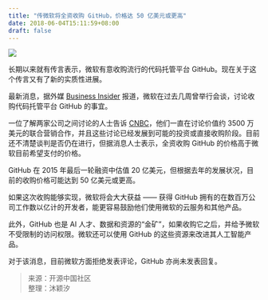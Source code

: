 ```yaml
---
title: "传微软将全资收购 GitHub，价格达 50 亿美元或更高"
date: 2018-06-04T15:11:59+08:00
draft: false
---
```


![](https://static.oschina.net/uploads/space/2018/0602/062729_SIqD_2720166.jpg)

长期以来就有传言表示，微软有意收购流行的代码托管平台 GitHub。现在关于这个传言又有了新的实质性进展。
<!--more-->

最新消息，据外媒 [Business Insider](http://www.businessinsider.com/2-billion-startup-github-could-be-for-sale-microsoft-2018-5) 报道，微软在过去几周曾举行会谈，讨论收购代码托管平台 GitHub 的事宜。

一位了解两家公司之间讨论的人士告诉 [CNBC](https://www.cnbc.com/2018/06/01/microsoft--github-acquisition-talks-resume.html)，他们一直在讨论价值约 3500 万美元的联合营销合作，并且这些讨论已经发展到可能的投资或直接收购阶段。目前还不清楚谈判是否仍在进行，但据消息人士表示，全资收购 GitHub 的价格高于微软目前希望支付的价格。

GitHub 在 2015 年最后一轮融资中估值 20 亿美元，但根据去年的发展状况，目前的收购价格可能达到 50 亿美元或更高。

如果这次收购能够实现，微软将会大大获益 —— 获得 GitHub 拥有的在数百万公司工作数以亿计的开发者，能更容易鼓励他们使用微软的云服务和其他产品。

此外，GitHub 也是 AI 人才、数据和资源的“金矿”，如果收购它之后，并给予微软不受限制的访问权限。微软还可以使用 GitHub 的这些资源来改进其人工智能产品。

对于该消息，目前微软方面拒绝发表评论，GitHub 亦尚未发表回复。

> 来源：开源中国社区  
> 整理：沐颖汐
